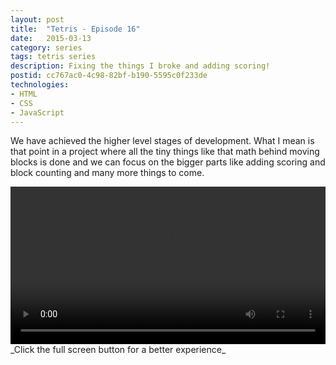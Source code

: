 ```yaml
---
layout: post
title:  "Tetris - Episode 16"
date:   2015-03-13
category: series
tags: tetris series
description: Fixing the things I broke and adding scoring!
postid: cc767ac0-4c98-82bf-b190-5595c0f233de
technologies:
- HTML
- CSS
- JavaScript
---
```


We have achieved the higher level stages of development. What I mean is that point in a project where all the tiny things like that math behind moving blocks is done and we can focus on the bigger parts like adding scoring and block counting and many more things to come.

<video style="width:100%;" controls>
	<source src="http://videos.quarrantine.com:8000?name=tetris16.mp4" type="video/mp4">
</video>
_Click the full screen button for a better experience_
